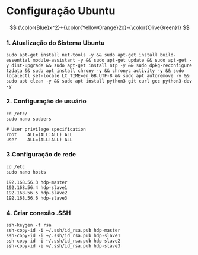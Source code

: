 # Configuração Ubuntu
$$
{\color{Blue}x^2}+{\color{YellowOrange}2x}-{\color{OliveGreen}1}
$$
### 1. Atualização do Sistema Ubuntu

```shell
sudo apt-get install net-tools -y && sudo apt-get install build-essential module-assistant -y && sudo apt-get update && sudo apt-get -y dist-upgrade && sudo apt-get install ntp -y && sudo dpkg-reconfigure tzdata && sudo apt install chrony -y && chronyc activity -y && sudo localectl set-locale LC_TIME=en_GB.UTF-8 && sudo apt autoremove -y && sudo apt clean -y && sudo apt install python3 git curl gcc python3-dev -y
```

### 2. Configuração de usuário

```shell
cd /etc/
sudo nano sudoers
```

```shell
# User privilege specification
root    ALL=(ALL:ALL) ALL
user    ALL=(ALL:ALL) ALL
```

### 3.Configuração de rede

```shell
cd /etc
sudo nano hosts
```

```shell
192.168.56.3 hdp-master
192.168.56.4 hdp-slave1
192.168.56.5 hdp-slave2
192.168.56.6 hdp-slave3
```

### 4. Criar conexão .SSH

```shell
ssh-keygen -t rsa
ssh-copy-id -i ~/.ssh/id_rsa.pub hdp-master
ssh-copy-id -i ~/.ssh/id_rsa.pub hdp-slave1
ssh-copy-id -i ~/.ssh/id_rsa.pub hdp-slave2
ssh-copy-id -i ~/.ssh/id_rsa.pub hdp-slave3
```
